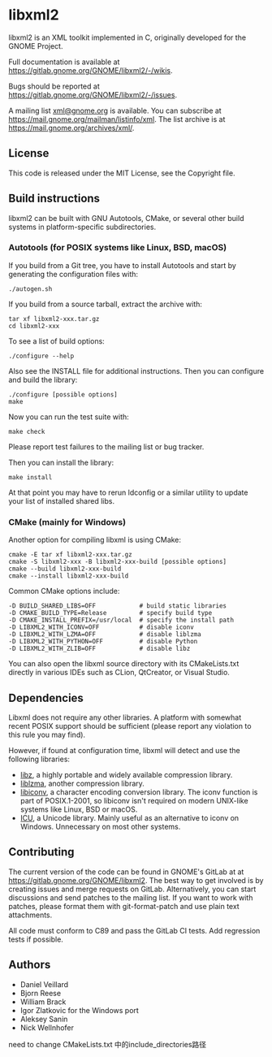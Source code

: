 # libxml2

libxml2 is an XML toolkit implemented in C, originally developed for
the GNOME Project.

Full documentation is available at
<https://gitlab.gnome.org/GNOME/libxml2/-/wikis>.

Bugs should be reported at
<https://gitlab.gnome.org/GNOME/libxml2/-/issues>.

A mailing list xml@gnome.org is available. You can subscribe at
<https://mail.gnome.org/mailman/listinfo/xml>. The list archive is at
<https://mail.gnome.org/archives/xml/>.

## License

This code is released under the MIT License, see the Copyright file.

## Build instructions

libxml2 can be built with GNU Autotools, CMake, or several other build
systems in platform-specific subdirectories.

### Autotools (for POSIX systems like Linux, BSD, macOS)

If you build from a Git tree, you have to install Autotools and start
by generating the configuration files with:

    ./autogen.sh

If you build from a source tarball, extract the archive with:

    tar xf libxml2-xxx.tar.gz
    cd libxml2-xxx

To see a list of build options:

    ./configure --help

Also see the INSTALL file for additional instructions. Then you can
configure and build the library:

    ./configure [possible options]
    make

Now you can run the test suite with:

    make check

Please report test failures to the mailing list or bug tracker.

Then you can install the library:

    make install

At that point you may have to rerun ldconfig or a similar utility to
update your list of installed shared libs.

### CMake (mainly for Windows)

Another option for compiling libxml is using CMake:

    cmake -E tar xf libxml2-xxx.tar.gz
    cmake -S libxml2-xxx -B libxml2-xxx-build [possible options]
    cmake --build libxml2-xxx-build
    cmake --install libxml2-xxx-build

Common CMake options include:

    -D BUILD_SHARED_LIBS=OFF            # build static libraries
    -D CMAKE_BUILD_TYPE=Release         # specify build type
    -D CMAKE_INSTALL_PREFIX=/usr/local  # specify the install path
    -D LIBXML2_WITH_ICONV=OFF           # disable iconv
    -D LIBXML2_WITH_LZMA=OFF            # disable liblzma
    -D LIBXML2_WITH_PYTHON=OFF          # disable Python
    -D LIBXML2_WITH_ZLIB=OFF            # disable libz

You can also open the libxml source directory with its CMakeLists.txt
directly in various IDEs such as CLion, QtCreator, or Visual Studio.

## Dependencies

Libxml does not require any other libraries. A platform with somewhat
recent POSIX support should be sufficient (please report any violation
to this rule you may find).

However, if found at configuration time, libxml will detect and use
the following libraries:

- [libz](https://zlib.net/), a highly portable and widely available
  compression library.
- [liblzma](https://tukaani.org/xz/), another compression library.
- [libiconv](https://www.gnu.org/software/libiconv/), a character encoding
  conversion library. The iconv function is part of POSIX.1-2001, so
  libiconv isn't required on modern UNIX-like systems like Linux, BSD or
  macOS.
- [ICU](https://icu.unicode.org/), a Unicode library. Mainly useful as an
  alternative to iconv on Windows. Unnecessary on most other systems.

## Contributing

The current version of the code can be found in GNOME's GitLab at 
at <https://gitlab.gnome.org/GNOME/libxml2>. The best way to get involved
is by creating issues and merge requests on GitLab. Alternatively, you can
start discussions and send patches to the mailing list. If you want to
work with patches, please format them with git-format-patch and use plain
text attachments.

All code must conform to C89 and pass the GitLab CI tests. Add regression
tests if possible.

## Authors

- Daniel Veillard
- Bjorn Reese
- William Brack
- Igor Zlatkovic for the Windows port
- Aleksey Sanin
- Nick Wellnhofer



need to change CMakeLists.txt 中的include_directories路径
